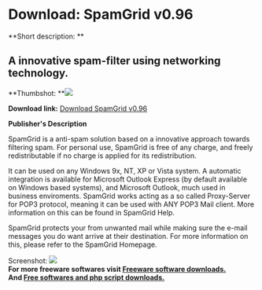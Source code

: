 # Download: SpamGrid v0.96

**Short description: **

## A innovative spam-filter using networking technology.

  
**Thumbshot: **![](http://www.freewarefiles.com/screenshot/spamgrid096_md.gif)   
  
**Download link:** [Download SpamGrid v0.96](http://freesoftwares.boysofts.com/SpamGrid-V_program_26375.html)  
  

**Publisher's Description**  
  

SpamGrid is a anti-spam solution based on a innovative approach towards
filtering spam. For personal use, SpamGrid is free of any charge, and freely
redistributable if no charge is applied for its redistribution.

It can be used on any Windows 9x, NT, XP or Vista system. A automatic
integration is available for Microsoft Outlook Express (by default available
on Windows based systems), and Microsoft Outlook, much used in business
enviroments. SpamGrid works acting as a so called Proxy-Server for POP3
protocol, meaning it can be used with ANY POP3 Mail client. More information
on this can be found in SpamGrid Help.

SpamGrid protects your from unwanted mail while making sure the e-mail
messages you do want arrive at their destination. For more information on
this, please refer to the SpamGrid Homepage.

  
  
Screenshot: ![](http://www.freewarefiles.com/screenshot/spamgrid096.gif)  
**For more freeware softwares visit [Freeware software downloads.](http://freesoftwares.boysofts.com/)**   
**And [Free softwares and php script downloads.](http://www.boysofts.com/)**

